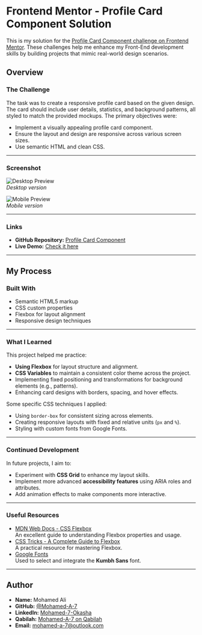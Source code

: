 # Frontend Mentor - Profile Card Component Solution

This is my solution for the [Profile Card Component challenge on Frontend Mentor](https://www.frontendmentor.io/challenges/profile-card-component-cfArpWshJ). These challenges help me enhance my Front-End development skills by building projects that mimic real-world design scenarios.

## Overview

### The Challenge

The task was to create a responsive profile card based on the given design. The card should include user details, statistics, and background patterns, all styled to match the provided mockups. The primary objectives were:

- Implement a visually appealing profile card component.
- Ensure the layout and design are responsive across various screen sizes.
- Use semantic HTML and clean CSS.

---

### Screenshot

![Desktop Preview](./images/desktop-design.jpg)  
_Desktop version_

![Mobile Preview](./images/mobile-design.jpg)  
_Mobile version_

---

### Links

- **GitHub Repository:** [Profile Card Component](https://github.com/YourRepo/Profile-Card-Component)
- **Live Demo:** [Check it here](https://yourliveurl.com/)

---

## My Process

### Built With

- Semantic HTML5 markup
- CSS custom properties
- Flexbox for layout alignment
- Responsive design techniques

---

### What I Learned

This project helped me practice:

- **Using Flexbox** for layout structure and alignment.
- **CSS Variables** to maintain a consistent color theme across the project.
- Implementing fixed positioning and transformations for background elements (e.g., patterns).
- Enhancing card designs with borders, spacing, and hover effects.

Some specific CSS techniques I applied:

- Using `border-box` for consistent sizing across elements.
- Creating responsive layouts with fixed and relative units (`px` and `%`).
- Styling with custom fonts from Google Fonts.

---

### Continued Development

In future projects, I aim to:

- Experiment with **CSS Grid** to enhance my layout skills.
- Implement more advanced **accessibility features** using ARIA roles and attributes.
- Add animation effects to make components more interactive.

---

### Useful Resources

- [MDN Web Docs - CSS Flexbox](https://developer.mozilla.org/en-US/docs/Learn/CSS/CSS_layout/Flexbox)  
  An excellent guide to understanding Flexbox properties and usage.
- [CSS Tricks - A Complete Guide to Flexbox](https://css-tricks.com/snippets/css/a-guide-to-flexbox/)  
  A practical resource for mastering Flexbox.
- [Google Fonts](https://fonts.google.com/)  
  Used to select and integrate the **Kumbh Sans** font.

---

## Author

- **Name:** Mohamed Ali
- **GitHub:** [@Mohamed-A-7](https://github.com/Mohamed-A-7)
- **LinkedIn:** [Mohamed-7-Okasha](https://www.linkedin.com/in/mohamed-7-okasha/)
- **Qabilah:** [Mohamed-A-7 on Qabilah](https://qabilah.com/profile/mohamed-a-7)
- **Email:** mohamed-a-7@outlook.com
